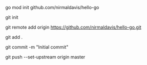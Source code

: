 go mod init github.com/nirmaldavis/hello-go

git init

git remote add origin https://github.com/nirmaldavis/hello-go.git

git add .

git commit -m "Initial commit"

git push --set-upstream origin master

